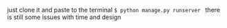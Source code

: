 just clone it and paste to the terminal 
 `$ python manage.py runserver `
there is still some issues with time and design
